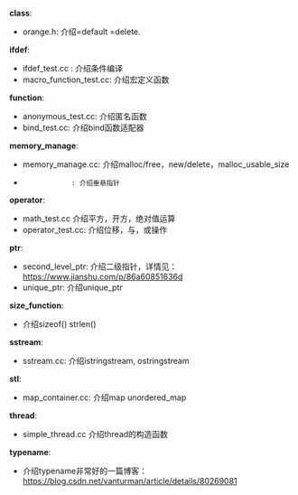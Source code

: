 
**class**:
- orange.h: 介绍=default =delete.

**ifdef**:
- ifdef_test.cc : 介绍条件编译
- macro_function_test.cc: 介绍宏定义函数

**function**:
- anonymous_test.cc: 介绍匿名函数
- bind_test.cc: 介绍bind函数适配器

**memory_manage**:
- memory_manage.cc: 介绍malloc/free，new/delete，malloc_usable_size
-                 : 介绍垂悬指针

**operator**: 
- math_test.cc 介绍平方，开方，绝对值运算
- operator_test.cc: 介绍位移，与，或操作

**ptr**:
- second_level_ptr: 介绍二级指针，详情见：https://www.jianshu.com/p/86a60851636d
- unique_ptr: 介绍unique_ptr

**size_function**:
- 介绍sizeof() strlen()

**sstream**:
- sstream.cc: 介绍istringstream, ostringstream

**stl**:
- map_container.cc: 介绍map unordered_map

**thread**:
- simple_thread.cc 介绍thread的构造函数

**typename**:
- 介绍typename非常好的一篇博客：https://blog.csdn.net/vanturman/article/details/80269081
